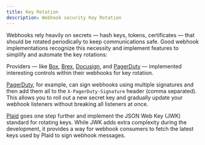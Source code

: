 ```yaml
---
title: Key Rotation
description: Webhook security Key Rotation 
--- 
```


Webhooks rely heavily on secrets — hash keys, tokens, certificates — that should be rotated periodically to keep communications safe. Good webhook implementations recognize this necessity and implement features to simplify and automate the key rotations:

Providers — like [Box](https://developer.box.com/guides/webhooks/v2/signatures-v2/), [Brex](https://developer.brex.com/docs/webhooks/), [Docusign](https://developers.docusign.com/platform/webhooks/connect/hmac/), and [PagerDuty](https://developer.pagerduty.com/docs/ZG9jOjExMDI5NTkz-verifying-signatures) — implemented interesting controls within their webhooks for key rotation. 

[PagerDuty](https://developer.pagerduty.com/docs/ZG9jOjExMDI5NTkz-verifying-signatures), for example, can sign webhooks using multiple signatures and then add them all to the `X-PagerDuty-Signature` header (comma separated). This allows you to roll out a new secret key and gradually update your webhook listeners without breaking all listeners at once.

[Plaid](https://plaid.com/docs/api/webhooks/webhook-verification/) goes one step further and implement the JSON Web Key (JWK) standard for rotating keys. While JWK adds extra complexity during the development, it provides a way for webhook consumers to fetch the latest keys used by Plaid to sign webhook messages. 